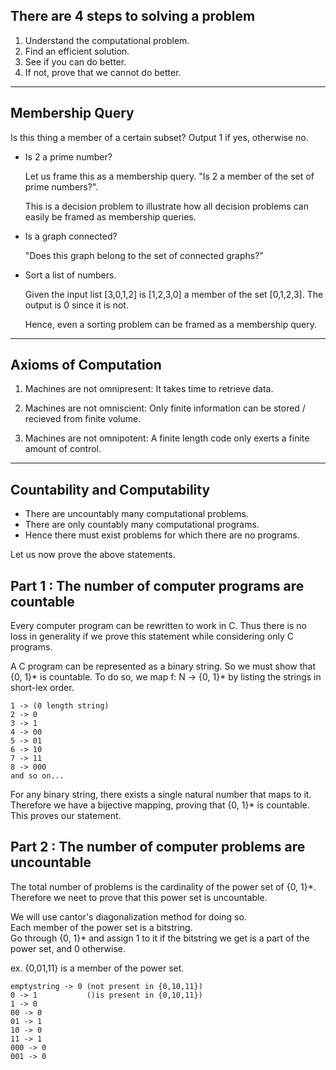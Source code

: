 ## There are 4 steps to solving a problem
1. Understand the computational problem.
2. Find an efficient solution.
3. See if you can do better.
4. If not, prove that we cannot do better.
---

## Membership Query
Is this thing a member of a certain subset? Output 1 if yes, otherwise no.
- Is 2 a prime number?
  
  Let us frame this as a membership query. "Is 2 a member of the set of prime numbers?".

  This is a decision problem to illustrate how all decision problems can easily be framed as membership queries.

- Is a graph connected?

  "Does this graph belong to the set of connected graphs?"

- Sort a list of numbers.

  Given the input list [3,0,1,2] is [1,2,3,0] a member of the set [0,1,2,3]. The output is 0 since it is not.

  Hence, even a sorting problem can be framed as a membership query.
---

## Axioms of Computation
1. Machines are not omnipresent:
   It takes time to retrieve data.

2. Machines are not omniscient:
   Only finite information can be stored / recieved from finite volume.

3. Machines are not omnipotent:
   A finite length code only exerts a finite amount of control.
---

## Countability and Computability
- There are uncountably many computational problems.
- There are only countably many computational programs.
- Hence there must exist problems for which there are no programs.

Let us now prove the above statements.

## Part 1 : The number of computer programs are countable
Every computer program can be rewritten to work in C. Thus there is no loss in generality if we prove
this statement while considering only C programs.

A C program can be represented as a binary string. So we  must show that {0, 1}* is countable.
To do so, we map f: N -> {0, 1}* by listing the strings in short-lex order.  

    1 -> (0 length string)  
    2 -> 0  
    3 -> 1  
    4 -> 00  
    5 -> 01  
    6 -> 10  
    7 -> 11  
    8 -> 000  
    and so on...  
    
For any binary string, there exists a single natural number that maps to it.
Therefore we have a bijective mapping, proving that {0, 1}* is countable.
This proves our statement.  

## Part 2 : The number of computer problems are uncountable
The total number of problems is the cardinality of the power set of {0, 1}*.  
Therefore we neet to prove that this power set is uncountable.

We will use cantor's diagonalization method for doing so.  
Each member of the power set is a bitstring.  
Go through {0, 1}* and assign 1 to it if the bitstring we get is a part of the power set, and 0 otherwise.  
  
ex. {0,01,11} is a member of the power set.

    emptystring -> 0 (not present in {0,10,11})  
    0 -> 1           ()is present in {0,10,11})  
    1 -> 0  
    00 -> 0  
    01 -> 1  
    10 -> 0  
    11 -> 1  
    000 -> 0  
    001 -> 0  

